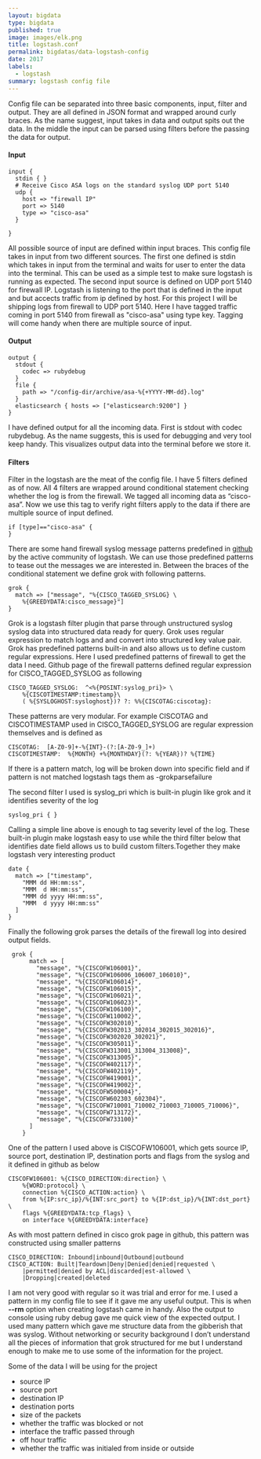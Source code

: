 ```yaml
---
layout: bigdata
type: bigdata
published: true
image: images/elk.png
title: logstash.conf
permalink: bigdatas/data-logstash-config
date: 2017
labels:
  - logstash
summary: logstash config file
---
```


Config file can be separated into three basic components, input, filter and output. They are all defined in JSON format and wrapped around curly braces. As the name suggest, input takes in data and output spits out the data. In the middle the input can be parsed using filters before the passing the data for output. 

#### Input

```config
input {
  stdin { }
  # Receive Cisco ASA logs on the standard syslog UDP port 5140
  udp {
    host => "firewall IP"
    port => 5140
    type => "cisco-asa"
  }
  
}
```

All possible source of input are defined within input braces. This config file takes in input from two different sources. The first one defined is stdin which takes in input from the terminal and waits for user to enter the data into the terminal. This can be used as a simple test to make sure logstash is running as expected. The second input source is defined on UDP port 5140 for firewall IP. Logstash is listening to the port that is defined in the input and but accects traffic from ip defined by host. For this project I will be shipping logs from firewall to UDP port 5140. Here I have tagged traffic coming in port 5140 from firewall as "cisco-asa" using type key. Tagging will come handy when there are multiple source of input.

#### Output

```config
output {
  stdout {
    codec => rubydebug
  }
  file {
    path => "/config-dir/archive/asa-%{+YYYY-MM-dd}.log"
  }
  elasticsearch { hosts => ["elasticsearch:9200"] }
}
```

I have defined  output for all the incoming data. First is stdout with codec rubydebug. As the name suggests, this is used for debugging and very tool keep handy. This visualizes output data into the terminal before we store it. 

#### Filters

Filter in the logstash are the meat of the config file. I have 5 filters defined as of now. All 4 filters are wrapped around conditional statement checking whether the log is from the firewall. We tagged all incoming data as “cisco-asa”. Now we use this tag to verify right filters apply to the data if there are multiple source of input defined.

```
if [type]=="cisco-asa" {
}
```
There are some hand firewall syslog message patterns predefined in [github](https://github.com/logstash-plugins/logstash-patterns-core) by the active community of logstash. We can use those predefined patterns to tease out the messages we are interested in. Between the braces of the conditional statement we define grok with following patterns.
```
grok {
  match => ["message", "%{CISCO_TAGGED_SYSLOG} \
	%{GREEDYDATA:cisco_message}"]
}
```
Grok is a logstash filter plugin that parse through unstructured syslog syslog data into structured data ready for query. Grok uses regular expression to match logs and and convert into structured key value pair. Grok has predefined patterns built-in and also allows us to define custom regular expressions. Here I used predefined patterns of firewall to get the data I need. Github page of the firewall patterns defined regular expression for CISCO_TAGGED_SYSLOG as following

```
CISCO_TAGGED_SYSLOG:  ^<%{POSINT:syslog_pri}> \
	%{CISCOTIMESTAMP:timestamp}\
	( %{SYSLOGHOST:sysloghost})? ?: %%{CISCOTAG:ciscotag}:
```

These patterns are very modular. For example CISCOTAG and CISCOTIMESTAMP used in CISCO_TAGGED_SYSLOG  are regular expression themselves and is defined as
```
CISCOTAG:  [A-Z0-9]+-%{INT}-(?:[A-Z0-9_]+)
CISCOTIMESTAMP:  %{MONTH} +%{MONTHDAY}(?: %{YEAR})? %{TIME}
```
If there is a pattern match, log will be broken down into specific field and if pattern is not matched logstash tags them as -grokparsefailure


The second filter I used is syslog_pri which is built-in plugin like grok and it identifies severity of the log
```
syslog_pri { }
```
Calling a simple line above is enough to tag severity level of the log. These built-in plugin make logstash easy to use while the third filter below that  identifies date field allows us to build custom filters.Together they make logstash very interesting product

```
date {
  match => ["timestamp",
    "MMM dd HH:mm:ss",
    "MMM  d HH:mm:ss",
    "MMM dd yyyy HH:mm:ss",
    "MMM  d yyyy HH:mm:ss"
  ]
}
```

Finally the following grok parses the details of the firewall log into desired output fields.

```config
 grok {
      match => [
        "message", "%{CISCOFW106001}",
        "message", "%{CISCOFW106006_106007_106010}",
        "message", "%{CISCOFW106014}",
        "message", "%{CISCOFW106015}",
        "message", "%{CISCOFW106021}",
        "message", "%{CISCOFW106023}",
        "message", "%{CISCOFW106100}",
        "message", "%{CISCOFW110002}",
        "message", "%{CISCOFW302010}",
        "message", "%{CISCOFW302013_302014_302015_302016}",
        "message", "%{CISCOFW302020_302021}",
        "message", "%{CISCOFW305011}",
        "message", "%{CISCOFW313001_313004_313008}",
        "message", "%{CISCOFW313005}",
        "message", "%{CISCOFW402117}",
        "message", "%{CISCOFW402119}",
        "message", "%{CISCOFW419001}",
        "message", "%{CISCOFW419002}",
        "message", "%{CISCOFW500004}",
        "message", "%{CISCOFW602303_602304}",
        "message", "%{CISCOFW710001_710002_710003_710005_710006}",
        "message", "%{CISCOFW713172}",
        "message", "%{CISCOFW733100}"
      ]
    }
```
One of the pattern I used above is CISCOFW106001, which gets source IP, source port, destination IP, destination ports and flags from the syslog and it defined in github as below
```
CISCOFW106001: %{CISCO_DIRECTION:direction} \
	%{WORD:protocol} \
	connection %{CISCO_ACTION:action} \
	from %{IP:src_ip}/%{INT:src_port} to %{IP:dst_ip}/%{INT:dst_port} \
	flags %{GREEDYDATA:tcp_flags} \
	on interface %{GREEDYDATA:interface}
```
As with most pattern defined in cisco grok page in github, this pattern was constructed using smaller patterns 

```
CISCO_DIRECTION: Inbound|inbound|Outbound|outbound
CISCO_ACTION: Built|Teardown|Deny|Denied|denied|requested \
	|permitted|denied by ACL|discarded|est-allowed \
	|Dropping|created|deleted
```

 I am not very good with regular so it was trial and error for me. I used a pattern in my config file to see if it gave me any useful output. This is when **--rm** option when creating logstash came in handy. Also the output to console using ruby debug gave me quick view of the expected output. I used many pattern which gave me structure data from the gibberish that was syslog. Without networking or security background I don’t understand all the pieces of information that grok structured for me but I understand enough to make me to use some of the information for the project. 

Some of the data I will be using for the project 
 * source IP
 * source port
 * destination IP 
 * destination ports
 * size of the packets
 * whether the traffic was blocked or not
 * interface the traffic passed through
 * off hour traffic
 * whether the traffic was initialed from inside or outside



